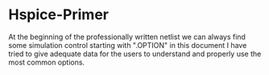 # Hspice-Primer
At the beginning of the professionally written netlist we can always find some simulation control starting with ".OPTION" in this document I have tried to give adequate data for the users to understand and properly use the most common options.
